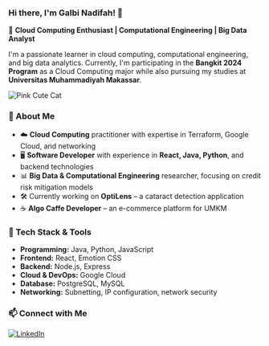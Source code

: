 ### Hi there, I'm Galbi Nadifah! 👋

🚀 **Cloud Computing Enthusiast | Computational Engineering | Big Data Analyst**

I'm a passionate learner in cloud computing, computational engineering, and big data analytics. Currently, I'm participating in the **Bangkit 2024 Program** as a Cloud Computing major while also pursuing my studies at **Universitas Muhammadiyah Makassar**.

![Pink Cute Cat](https://chat.openai.com/mnt/data/A_cute_and_funny_pink_cartoon_cat_wearing_oversize.png)

### 🌟 About Me
- ☁️ **Cloud Computing** practitioner with expertise in Terraform, Google Cloud, and networking
- 🖥️ **Software Developer** with experience in **React, Java, Python**, and backend technologies
- 📊 **Big Data & Computational Engineering** researcher, focusing on credit risk mitigation models
- 🛠️ Currently working on **OptiLens** – a cataract detection application
- ☕ **Algo Caffe Developer** – an e-commerce platform for UMKM

### 🔧 Tech Stack & Tools
- **Programming:** Java, Python, JavaScript
- **Frontend:** React, Emotion CSS
- **Backend:** Node.js, Express
- **Cloud & DevOps:** Google Cloud
- **Database:** PostgreSQL, MySQL
- **Networking:** Subnetting, IP configuration, network security

### 📫 Connect with Me
[![LinkedIn](https://img.shields.io/badge/LinkedIn-blue?style=flat&logo=linkedin)](https://www.linkedin.com/in/galbi-nadifah-3810072a9/)  
